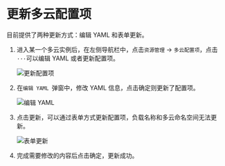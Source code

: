# 更新多云配置项

目前提供了两种更新方式：编辑 YAML 和表单更新。

1. 进入某一个多云实例后，在左侧导航栏中，点击`资源管理` -> `多云配置项`，点击`···`可以编辑 YAML 或者更新配置项。

    ![更新配置项](https://docs.daocloud.io/daocloud-docs-images/docs/kairship/images/up-configmap01.png)

2. 在`编辑 YAML `弹窗中，修改 YAML 信息，点击确定则更新了配置项。

    ![编辑 YAML](https://docs.daocloud.io/daocloud-docs-images/docs/kairship/images/up-configmap02.png)

3. 点击更新，可以通过表单方式更新配置项，负载名称和多云命名空间无法更新。

    ![表单更新](https://docs.daocloud.io/daocloud-docs-images/docs/kairship/images/up-configmap03.png)

4. 完成需要修改的内容后点击确定，更新成功。



